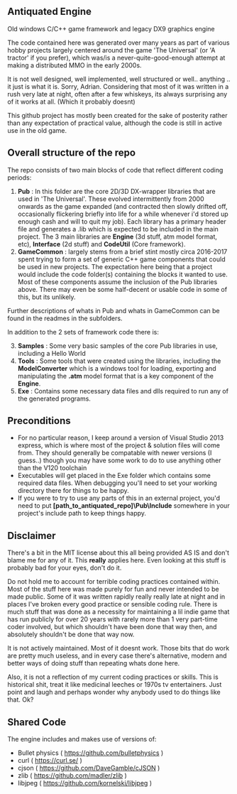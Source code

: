 Antiquated Engine
--------------
Old windows C/C++ game framework and legacy DX9 graphics engine

The code contained here was generated over many years as part of various hobby projects largely centered around the game 'The Universal' (or 'A tractor' if you prefer), which was/is a never-quite-good-enough attempt at making a distributed MMO in the early 2000s.  

It is not well designed, well implemented, well structured or well.. anything .. it just is what it is. Sorry, Adrian. Considering that most of it was written in a rush very late at night, often after a few whiskeys, its always surprising any of it works at all. (Which it probably doesnt)

This github project has mostly been created for the sake of posterity rather than any expectation of practical value, although the code is still in active use in the old game. 

Overall structure of the repo
-----------------------------
The repo consists of two main blocks of code that reflect different coding periods:
1) **Pub** : In this folder are the core 2D/3D DX-wrapper libraries that are used in 'The Universal'. These evolved intermittently from 2000 onwards as the game expanded (and contracted then slowly drifted off, occasionally flickering briefly into life for a while whenever i'd stored up enough cash and will to quit my job). Each library has a primary header file and generates a .lib which is expected to be included in the main project. The 3 main libraries are **Engine** (3d stuff, atm model format, etc), **Interface** (2d stuff) and **CodeUtil** (Core framework). 
3) **GameCommon** : largely stems from a brief stint mostly circa 2016-2017 spent trying to form a set of generic C++ game components that could be used in new projects. The expectation here being that a project would include the code folder(s) containing the blocks it wanted to use. Most of these components assume the inclusion of the Pub libraries above. There may even be some half-decent or usable code in some of this, but its unlikely.

Further descriptions of whats in Pub and whats in GameCommon can be found in the readmes in the subfolders.

In addition to the 2 sets of framework code there is:

3) **Samples** : Some very basic samples of the core Pub libraries in use, including a Hello World
4) **Tools** : Some tools that were created using the libraries, including the **ModelConverter** which is a windows tool for loading, exporting and manipulating the **.atm** model format that is a key component of the **Engine**.
5) **Exe** : Contains some necessary data files and dlls required to run any of the generated programs.

Preconditions
-------------

- For no particular reason, I keep around a version of Visual Studio 2013 express, which is where most of the project & solution files will come from. They should generally be compatable with newer versions (I guess..) though you may have some work to do to use anything other than the V120 toolchain
- Executables will get placed in the Exe folder which contains some required data files. When debugging you'll need to set your working directory there for things to be happy.
- If you were to try to use any parts of this in an external project, you'd need to put **[path_to_antiquated_repo]\Pub\Include**  somewhere in your project's include path to keep things happy.

Disclaimer
--------------
There's a bit in the MIT license about this all being provided AS IS and don't blame me for any of it. This **really** applies here. Even looking at this stuff is probably bad for your eyes, don't do it.

Do not hold me to account for terrible coding practices contained within. Most of the stuff here was made purely for fun and never intended to be made public. Some of it was written rapidly really really late at night and in places I've broken every good practice or sensible coding rule. There is much stuff that was done as a necessity for maintaining a lil indie game that has run publicly for over 20 years with rarely more than 1 very part-time coder involved, but which shouldn't have been done that way then, and absolutely shouldn't be done that way now.

It is not actively maintained. Most of it doesnt work. Those bits that do work are pretty much useless, and in every case there's alternative, modern and better ways of doing stuff than repeating whats done here. 

Also, it is not a reflection of my current coding practices or skills. This is historical shit, treat it like medicinal leeches or 1970s tv entertainers. Just point and laugh and perhaps wonder why anybody used to do things like that. Ok?

Shared Code
-------------
The engine includes and makes use of versions of:
- Bullet physics ( https://github.com/bulletphysics )
- curl ( https://curl.se/ )
- cjson ( https://github.com/DaveGamble/cJSON )
- zlib ( https://github.com/madler/zlib )
- libjpeg ( https://github.com/kornelski/libjpeg ) 

